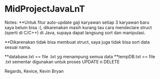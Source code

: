 # MidProjectJavaLnT

Notes:
**Untuk fitur auto-update gaji karyawan setiap 3 karyawan baru saya belum bisa :(, 
dikarenakan masih kurang tau cara mendeclare struct (sperti di C/C++) di Java, 
supaya dapat langsung sort dan manipulasi.

**Dikarenakan tidak bisa membuat struct, saya juga tidak bisa sort data
sesuai nama.

**database.txt == file .txt yg menampung semua data
**tempDB.txt == file .txt sementar digunakan untuk proses UPDATE n DELETE

Regards,
Kevice, Kevin Bryan 
